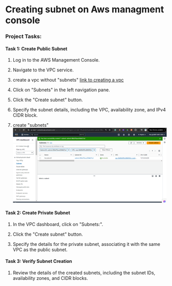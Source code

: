 # Creating subnet on Aws managment console 

### Project Tasks:
#### Task 1: Create Public Subnet

1. Log in to the AWS Management Console.

2. Navigate to the VPC service.

3. create a vpc without "subnets" [link to creating a vpc](https://github.com/Fumnanya92/Darey.io_Projects/blob/main/Cloud_Services/Aws/Creating-a-vpc-on-Aws-management-console.md)

4. Click on "Subnets" in the left navigation pane.

5. Click the "Create subnet" button.

6. Specify the subnet details, including the VPC, availability zone, and IPv4 CIDR block.
7. create "subnets"
   ![screenshot of create subnet](image/vpcsubnetcreated.png)

#### Task 2: Create Private Subnet

1. In the VPC dashboard, click on "Subnets:".

2. Click the "Create subnet" button.

3. Specify the details for the private subnet, associating it with the same VPC as the public subnet.
   
#### Task 3: Verify Subnet Creation

1. Review the details of the created subnets, including the subnet IDs, availability zones, and CIDR blocks.
